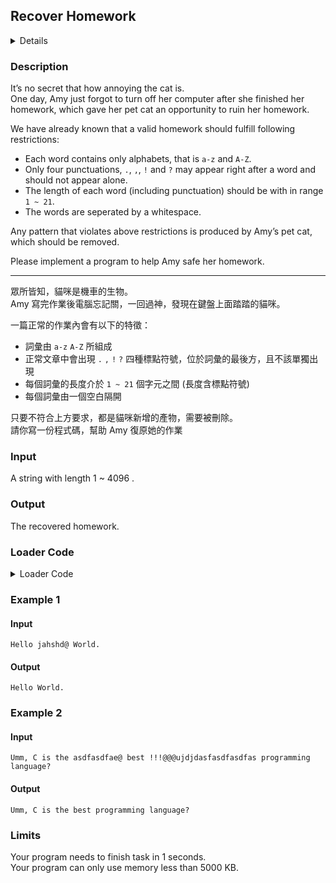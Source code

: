 ## Recover Homework
<details>
<summary>Details</summary>

Level: Medium  
Tags: Loop, If/else, String  
Problem ID: [Bm-z4Lva4-8I](https://ckj.imslab.org/#/problems/Bm-z4Lva4-8I)  
</details>

### Description
It’s no secret that how annoying the cat is.  
One day, Amy just forgot to turn off her computer after she finished her homework, which gave her pet cat an opportunity to ruin her homework.

We have already known that a valid homework should fulfill following restrictions:

* Each word contains only alphabets, that is `a-z` and `A-Z`.
* Only four punctuations, `.`, `,`, `!` and `?` may appear right after a word and should not appear alone.
* The length of each word (including punctuation) should be with in range `1 ~ 21`.
* The words are seperated by a whitespace.

Any pattern that violates above restrictions is produced by Amy’s pet cat, which should be removed. 

Please implement a program to help Amy safe her homework.



---

眾所皆知，貓咪是機車的生物。  
Amy 寫完作業後電腦忘記關，一回過神，發現在鍵盤上面踏踏的貓咪。

一篇正常的作業內會有以下的特徵：

* 詞彙由 `a-z` `A-Z` 所組成
* 正常文章中會出現 `.` `,` `!` `?` 四種標點符號，位於詞彙的最後方，且不該單獨出現
* 每個詞彙的長度介於 `1 ~ 21` 個字元之間 (長度含標點符號)
* 每個詞彙由一個空白隔開

只要不符合上方要求，都是貓咪新增的產物，需要被刪除。  
請你寫一份程式碼，幫助 Amy 復原她的作業


### Input
A string with length 1 ~ 4096 .
### Output
The recovered homework.

### Loader Code
<details>
<summary>Loader Code</summary>

```c
#include <stdio.h>
#include <string.h>
#include <ctype.h>

#define MAX_LEN 4096

void recovery(char *homework);

int main () {
    char homework[MAX_LEN + 1];
    
    // Get the homework content.
    fgets(homework, MAX_LEN , stdin);
    recovery(homework);

    // Print the recovered homework.
    fputs(homework, stdout);

    return 0;
}
```
</details>


### Example 1
#### Input
```
Hello jahshd@ World.
```
#### Output
```
Hello World.
```

### Example 2
#### Input
```
Umm, C is the asdfasdfae@ best !!!@@@ujdjdasfasdfasdfas programming language?
```
#### Output
```
Umm, C is the best programming language?
```

### Limits
Your program needs to finish task in 1 seconds.  
Your program can only use memory less than 5000 KB.  
